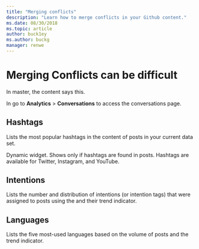 ```yaml
---
title: "Merging conflicts"
description: "Learn how to merge conflicts in your Github content."
ms.date: 08/30/2018
ms.topic: article
author: buck1ey
ms.author: buckg
manager: renwe
---
```


# Merging Conflicts can be difficult

In master, the content says this.  
  
In go to **Analytics** > **Conversations** to access the conversations page.  

## Hashtags

Lists the most popular hashtags in the content of posts in your current data set. 

Dynamic widget. Shows only if hashtags are found in posts. Hashtags are available for Twitter, Instagram, and YouTube.

## Intentions

Lists the number and distribution of intentions (or intention tags) that were assigned to posts using the  and their trend indicator.

## Languages

Lists the five most-used languages based on the volume of posts and the trend indicator.
